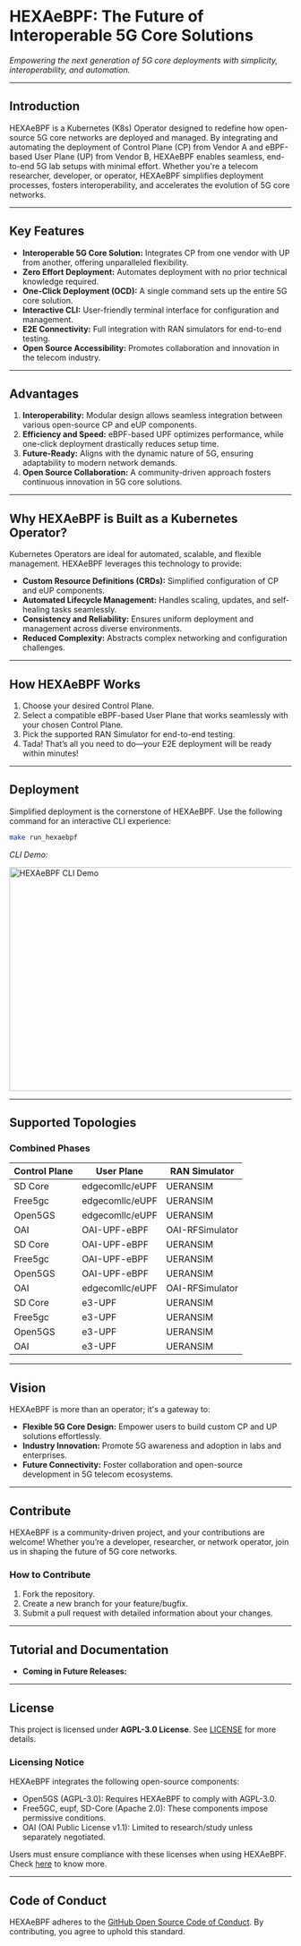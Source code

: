 
# **HEXAeBPF: The Future of Interoperable 5G Core Solutions**
*Empowering the next generation of 5G core deployments with simplicity, interoperability, and automation.*

---

## **Introduction**
HEXAeBPF is a Kubernetes (K8s) Operator designed to redefine how open-source 5G core networks are deployed and managed. By integrating and automating the deployment of Control Plane (CP) from Vendor A and eBPF-based User Plane (UP) from Vendor B, HEXAeBPF enables seamless, end-to-end 5G lab setups with minimal effort.
Whether you're a telecom researcher, developer, or operator, HEXAeBPF simplifies deployment processes, fosters interoperability, and accelerates the evolution of 5G core networks.

---

## **Key Features**
- **Interoperable 5G Core Solution:** Integrates CP from one vendor with UP from another, offering unparalleled flexibility.
- **Zero Effort Deployment:** Automates deployment with no prior technical knowledge required.
- **One-Click Deployment (OCD):** A single command sets up the entire 5G core solution.
- **Interactive CLI:** User-friendly terminal interface for configuration and management.
- **E2E Connectivity:** Full integration with RAN simulators for end-to-end testing.
- **Open Source Accessibility:** Promotes collaboration and innovation in the telecom industry.

---

## **Advantages**
1. **Interoperability:** Modular design allows seamless integration between various open-source CP and eUP components.
2. **Efficiency and Speed:** eBPF-based UPF optimizes performance, while one-click deployment drastically reduces setup time.
3. **Future-Ready:** Aligns with the dynamic nature of 5G, ensuring adaptability to modern network demands.
4. **Open Source Collaboration:** A community-driven approach fosters continuous innovation in 5G core solutions.

---

## **Why HEXAeBPF is Built as a Kubernetes Operator?**
Kubernetes Operators are ideal for automated, scalable, and flexible management. HEXAeBPF leverages this technology to provide:
- **Custom Resource Definitions (CRDs):** Simplified configuration of CP and eUP components.
- **Automated Lifecycle Management:** Handles scaling, updates, and self-healing tasks seamlessly.
- **Consistency and Reliability:** Ensures uniform deployment and management across diverse environments.
- **Reduced Complexity:** Abstracts complex networking and configuration challenges.

---

## **How HEXAeBPF Works**
1.	Choose your desired Control Plane.
2.	Select a compatible eBPF-based User Plane that works seamlessly with your chosen Control Plane.
3.	Pick the supported RAN Simulator for end-to-end testing.
4.	Tada! That’s all you need to do—your E2E deployment will be ready within minutes!

---

## **Deployment**
Simplified deployment is the cornerstone of HEXAeBPF. Use the following command for an interactive CLI experience:

```bash
make run_hexaebpf
```

*CLI Demo:*

<div align="left">
  <img src="./images/hexaebpf_cli_demo.gif" alt="HEXAeBPF CLI Demo" width="600" height="400">
</div>

---

## **Supported Topologies**
### **Combined Phases**
| Control Plane       | User Plane           | RAN Simulator  |
|---------------------|----------------------|----------------|
| SD Core             | edgecomllc/eUPF     | UERANSIM       |
| Free5gc             | edgecomllc/eUPF     | UERANSIM       |
| Open5GS             | edgecomllc/eUPF     | UERANSIM       |
| OAI                 | OAI-UPF-eBPF        | OAI-RFSimulator|
| SD Core             | OAI-UPF-eBPF        | UERANSIM       |
| Free5gc             | OAI-UPF-eBPF        | UERANSIM       |
| Open5GS             | OAI-UPF-eBPF        | UERANSIM       |
| OAI                 | edgecomllc/eUPF     | OAI-RFSimulator|
| SD Core             | e3-UPF              | UERANSIM       |
| Free5gc             | e3-UPF              | UERANSIM       |
| Open5GS             | e3-UPF              | UERANSIM       |
| OAI                 | e3-UPF              | UERANSIM       |

---

## **Vision**
HEXAeBPF is more than an operator; it's a gateway to:
- **Flexible 5G Core Design:** Empower users to build custom CP and UP solutions effortlessly.
- **Industry Innovation:** Promote 5G awareness and adoption in labs and enterprises.
- **Future Connectivity:** Foster collaboration and open-source development in 5G telecom ecosystems.

---

## **Contribute**
HEXAeBPF is a community-driven project, and your contributions are welcome! Whether you’re a developer, researcher, or network operator, join us in shaping the future of 5G core networks.

### **How to Contribute**
1. Fork the repository.
2. Create a new branch for your feature/bugfix.
3. Submit a pull request with detailed information about your changes.

---

## **Tutorial and Documentation**
- **Coming in Future Releases:**
  <!-- - HEXAeBPF blog for tutorials and updates.
  - Video demonstrations for hexa operator functionalities. -->

---

## **License**
This project is licensed under **AGPL-3.0 License**. See [LICENSE](../LICENSE.md) for more details.

### Licensing Notice
HEXAeBPF integrates the following open-source components:
- Open5GS (AGPL-3.0): Requires HEXAeBPF to comply with AGPL-3.0.
- Free5GC, eupf, SD-Core (Apache 2.0): These components impose permissive conditions.
- OAI (OAI Public License v1.1): Limited to research/study unless separately negotiated.

Users must ensure compliance with these licenses when using HEXAeBPF. Check [here](./THIRD_PARTY_LICENSES.md) to know more.

---

## **Code of Conduct**
HEXAeBPF adheres to the [GitHub Open Source Code of Conduct](../.github/CODE_OF_CONDUCT.md). By contributing, you agree to uphold this standard.

